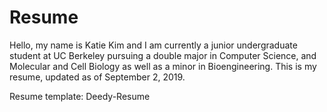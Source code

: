 # Resume 

Hello, my name is Katie Kim and I am currently a junior undergraduate student at UC Berkeley pursuing a double major in Computer Science, and Molecular and Cell Biology as well as a minor in Bioengineering. This is my resume, updated as of September 2, 2019. 

Resume template: Deedy-Resume
